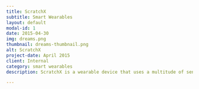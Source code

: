 ```yaml
---
title: ScratchX
subtitle: Smart Wearables
layout: default
modal-id: 1
date: 2015-04-30
img: dreams.png
thumbnail: dreams-thumbnail.png
alt: ScratchX
project-date: April 2015
client: Internal
category: smart wearables
description: ScratchX is a wearable device that uses a multitude of sensors to detect when users are performing destructive actions, like skin picking or hair pulling. The device communicates with the user's smartphone and notifies them of this behavior. ScratchX has recieved funding from the LEAP foundation and is currently in development

---
```

